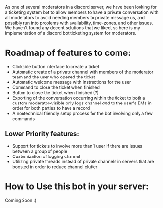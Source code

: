 As one of several moderators in a discord server, we have been looking for a ticketing system bot to allow members to have a private conversation with all moderators to avoid needing members to private message us, and possibly run into problems with availability, time-zones, and other issues. We haven't found any decent solutions that we liked, so here is my implementation of a discord bot ticketing system for moderators.

# Roadmap of features to come:
- Clickable button interface to create a ticket
- Automatic create of a private channel with members of the moderator team and the user who opened the ticket
- Automatic welcome message with instructions for the user
- Command to close the ticket when finished
- Button to close the ticket when finished (?)
- Exporting of the conversation occurring within the ticket to both a custom moderator-visible only logs channel *and* to the user's DMs in order for both parties to have a record
- A nontechnical friendly setup process for the bot involving only a few commands

## Lower Priority features:
- Support for tickets to involve more than 1 user if there are issues between a group of people
- Customization of logging channel
- Utilizing private threads instead of private channels in servers that are boosted in order to reduce channel clutter

# How to Use this bot in your server:
Coming Soon :)
